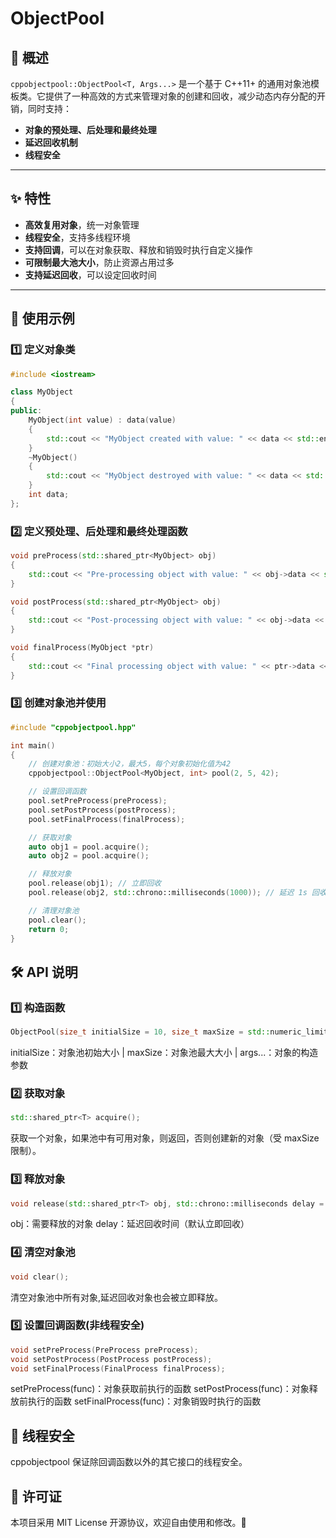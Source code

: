 # ObjectPool

## 📌 概述
`cppobjectpool::ObjectPool<T, Args...>` 是一个基于 C++11+ 的通用对象池模板类。它提供了一种高效的方式来管理对象的创建和回收，减少动态内存分配的开销，同时支持：
- **对象的预处理、后处理和最终处理**
- **延迟回收机制**
- **线程安全**
---

## ✨ 特性
- **高效复用对象**，统一对象管理
- **线程安全**，支持多线程环境
- **支持回调**，可以在对象获取、释放和销毁时执行自定义操作
- **可限制最大池大小**，防止资源占用过多
- **支持延迟回收**，可以设定回收时间
---

## 🚀 使用示例

### 1️⃣ 定义对象类
```cpp
#include <iostream>

class MyObject
{
public:
    MyObject(int value) : data(value)
    {
        std::cout << "MyObject created with value: " << data << std::endl;
    }
    ~MyObject()
    {
        std::cout << "MyObject destroyed with value: " << data << std::endl;
    }
    int data;
};
```
### 2️⃣ 定义预处理、后处理和最终处理函数
```cpp
void preProcess(std::shared_ptr<MyObject> obj)
{
    std::cout << "Pre-processing object with value: " << obj->data << std::endl;
}

void postProcess(std::shared_ptr<MyObject> obj)
{
    std::cout << "Post-processing object with value: " << obj->data << std::endl;
}

void finalProcess(MyObject *ptr)
{
    std::cout << "Final processing object with value: " << ptr->data << std::endl;
}
```
### 3️⃣ 创建对象池并使用
```cpp
#include "cppobjectpool.hpp"

int main()
{
    // 创建对象池：初始大小2，最大5，每个对象初始化值为42
    cppobjectpool::ObjectPool<MyObject, int> pool(2, 5, 42);

    // 设置回调函数
    pool.setPreProcess(preProcess);
    pool.setPostProcess(postProcess);
    pool.setFinalProcess(finalProcess);

    // 获取对象
    auto obj1 = pool.acquire();
    auto obj2 = pool.acquire();

    // 释放对象
    pool.release(obj1); // 立即回收
    pool.release(obj2, std::chrono::milliseconds(1000)); // 延迟 1s 回收

    // 清理对象池
    pool.clear();
    return 0;
}
```
## 🛠️ API 说明
### 1️⃣ 构造函数
```cpp
ObjectPool(size_t initialSize = 10, size_t maxSize = std::numeric_limits<size_t>::max(), Args&&... args);
```
initialSize：对象池初始大小 | maxSize：对象池最大大小 | args...：对象的构造参数

### 2️⃣ 获取对象
```cpp
std::shared_ptr<T> acquire();
```
获取一个对象，如果池中有可用对象，则返回，否则创建新的对象（受 maxSize 限制）。
### 3️⃣ 释放对象
```cpp
void release(std::shared_ptr<T> obj, std::chrono::milliseconds delay = std::chrono::milliseconds(0));
```
obj：需要释放的对象
delay：延迟回收时间（默认立即回收）

### 4️⃣ 清空对象池
```cpp
void clear();
```
清空对象池中所有对象,延迟回收对象也会被立即释放。
### 5️⃣ 设置回调函数(非线程安全)
```cpp
void setPreProcess(PreProcess preProcess);
void setPostProcess(PostProcess postProcess);
void setFinalProcess(FinalProcess finalProcess);
```
setPreProcess(func)：对象获取前执行的函数
setPostProcess(func)：对象释放前执行的函数
setFinalProcess(func)：对象销毁时执行的函数
## 📌 线程安全
cppobjectpool 保证除回调函数以外的其它接口的线程安全。

## 📄 许可证
本项目采用 MIT License 开源协议，欢迎自由使用和修改。🚀
